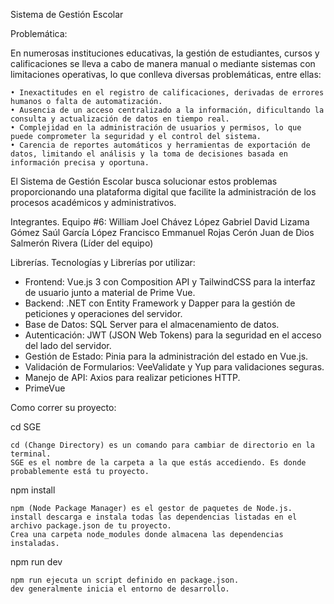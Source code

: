 Sistema de Gestión Escolar

Problemática:

En numerosas instituciones educativas, la gestión de estudiantes, cursos y calificaciones se lleva a cabo de manera manual o mediante sistemas con limitaciones operativas, lo que conlleva diversas problemáticas, entre ellas:

    • Inexactitudes en el registro de calificaciones, derivadas de errores humanos o falta de automatización.
    • Ausencia de un acceso centralizado a la información, dificultando la consulta y actualización de datos en tiempo real.
    • Complejidad en la administración de usuarios y permisos, lo que puede comprometer la seguridad y el control del sistema.
    • Carencia de reportes automáticos y herramientas de exportación de datos, limitando el análisis y la toma de decisiones basada en información precisa y oportuna.

El Sistema de Gestión Escolar busca solucionar estos problemas proporcionando una plataforma digital que facilite la administración de los procesos académicos y administrativos.

Integrantes.
Equipo #6:
William Joel Chávez López
Gabriel David Lizama Gómez
Saúl García López
Francisco Emmanuel Rojas Cerón
Juan de Dios Salmerón Rivera (Líder del equipo)

Librerías.
Tecnologías y Librerías por utilizar:
- Frontend: Vue.js 3 con Composition API y TailwindCSS para la interfaz de usuario junto a material de Prime Vue.
- Backend: .NET con Entity Framework y Dapper para la gestión de peticiones y operaciones del servidor.
- Base de Datos: SQL Server para el almacenamiento de datos.
- Autenticación: JWT (JSON Web Tokens) para la seguridad en el acceso del lado del servidor.
- Gestión de Estado: Pinia para la administración del estado en Vue.js.
- Validación de Formularios: VeeValidate y Yup para validaciones seguras.
- Manejo de API: Axios para realizar peticiones HTTP.
- PrimeVue

Como correr su proyecto:

cd SGE

    cd (Change Directory) es un comando para cambiar de directorio en la terminal.
    SGE es el nombre de la carpeta a la que estás accediendo. Es donde probablemente está tu proyecto.

npm install

    npm (Node Package Manager) es el gestor de paquetes de Node.js.
    install descarga e instala todas las dependencias listadas en el archivo package.json de tu proyecto.
    Crea una carpeta node_modules donde almacena las dependencias instaladas.

npm run dev

    npm run ejecuta un script definido en package.json.
    dev generalmente inicia el entorno de desarrollo.